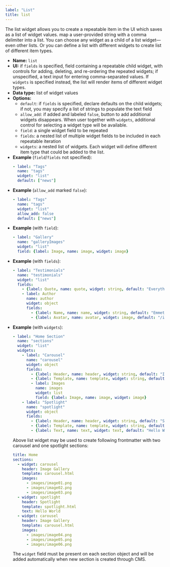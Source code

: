 ```yaml
---
label: "List"
title: list
---
```


The list widget allows you to create a repeatable item in the UI which saves as a list of widget values. map a user-provided string with a comma delimiter into a list. You can choose any widget as a child of a list widget—even other lists. Or you can define a list with different widgets to create list of different item types.

- **Name:** `list`
- **UI:** if `fields` is specified, field containing a repeatable child widget, with controls for adding, deleting, and re-ordering the repeated widgets; if unspecified, a text input for entering comma-separated values. If `widgets` is specified instead, the list will render items of different widget types. 
- **Data type:** list of widget values
- **Options:**
  - `default`: if `fields` is specified, declare defaults on the child widgets; if not, you may specify a list of strings to populate the text field
  - `allow_add`: if added and labeled `false`, button to add additional widgets disappears. When user together with `widgets`, additional control for selecting a widget type will be available.
  - `field`: a single widget field to be repeated
  - `fields`: a nested list of multiple widget fields to be included in each repeatable iteration
  - `widgets`: a nested list of widgets. Each widget will define different item type that could be added to the list.
- **Example** (`field`/`fields` not specified):
    ```yaml
    - label: "Tags"
      name: "tags"
      widget: "list"
      default: ["news"]
    ```
- **Example** (`allow_add` marked `false`):
    ```yaml
    - label: "Tags"
      name: "tags"
      widget: "list"
      allow_add: false
      default: ["news"]
    ```
- **Example** (with `field`):
    ```yaml
    - label: "Gallery"
      name: "galleryImages"
      widget: "list"
      field: {label: Image, name: image, widget: image}
    ```
- **Example** (with `fields`):
    ```yaml
    - label: "Testimonials"
      name: "testimonials"
      widget: "list"
      fields:
        - {label: Quote, name: quote, widget: string, default: "Everything is awesome!"}
        - label: Author
          name: author
          widget: object
          fields:
            - {label: Name, name: name, widget: string, default: "Emmet"}
            - {label: Avatar, name: avatar, widget: image, default: "/img/emmet.jpg"}
    ```
- **Example** (with `widgets`):
    ```yaml
    - label: "Home Section"
      name: "sections"
      widget: "list"
      widgets:
        - label: "Carousel"
          name: "carousel"
          widget: object
          fields:
            - {label: Header, name: header, widget: string, default: "Image Gallery"}
            - {label: Template, name: template, widget: string, default: "carousel.html"}
            - label: Images
              name: images
              widget: list
              field: {label: Image, name: image, widget: image}
        - label: "Spotlight"
          name: "spotlight"
          widget: object
          fields:
            - {label: Header, name: header, widget: string, default: "Spotlight"}
            - {label: Template, name: template, widget: string, default: "spotlight.html"}
            - {label: Text, name: text, widget: text, default: "Hello World"}
    ```
    Above list widget may be used to create following frontmatter with two carousel and one spotlight sections:
    ```yaml
    title: Home
    sections:
      - widget: carousel
        header: Image Gallery
        template: carousel.html
        images:
          - images/image01.png
          - images/image02.png
          - images/image03.png
      - widget: spotlight
        header: Spotlight
        template: spotlight.html
        text: Hello World
      - widget: carousel
        header: Image Gallery
        template: carousel.html
        images:
          - images/image04.png
          - images/image05.png
          - images/image06.png
    ```
    The `widget` field must be present on each section object and will be added automatically when new section is created through CMS.

